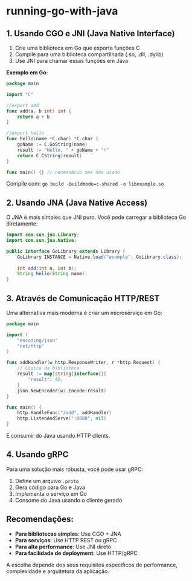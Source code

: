 # running-go-with-java

## 1. **Usando CGO e JNI (Java Native Interface)**

1. Crie uma biblioteca em Go que exporta funções C
1. Compile para uma biblioteca compartilhada (.so, .dll, .dylib)
1. Use JNI para chamar essas funções em Java

**Exemplo em Go:**

```go
package main

import "C"

//export add
func add(a, b int) int {
    return a + b
}

//export hello
func hello(name *C.char) *C.char {
    goName := C.GoString(name)
    result := "Hello, " + goName + "!"
    return C.CString(result)
}

func main() {} // necessário mas não usado
```

Compile com: `go build -buildmode=c-shared -o libexample.so`

## 2. **Usando JNA (Java Native Access)**

O JNA é mais simples que JNI puro. Você pode carregar a biblioteca Go diretamente:

```java
import com.sun.jna.Library;
import com.sun.jna.Native;

public interface GoLibrary extends Library {
    GoLibrary INSTANCE = Native.load("example", GoLibrary.class);
    
    int add(int a, int b);
    String hello(String name);
}
```

## 3. **Através de Comunicação HTTP/REST**

Uma alternativa mais moderna é criar um microserviço em Go:

```go
package main

import (
    "encoding/json"
    "net/http"
)

func addHandler(w http.ResponseWriter, r *http.Request) {
    // Lógica da biblioteca
    result := map[string]interface{}{
        "result": 42,
    }
    json.NewEncoder(w).Encode(result)
}

func main() {
    http.HandleFunc("/add", addHandler)
    http.ListenAndServe(":8080", nil)
}
```

E consumir do Java usando HTTP clients.

## 4. **Usando gRPC**

Para uma solução mais robusta, você pode usar gRPC:

1. Define um arquivo `.proto`
1. Gera código para Go e Java
1. Implementa o serviço em Go
1. Consome do Java usando o cliente gerado

## Recomendações:

- **Para bibliotecas simples**: Use CGO + JNA
- **Para serviços**: Use HTTP REST ou gRPC
- **Para alta performance**: Use JNI direto
- **Para facilidade de deployment**: Use HTTP/gRPC

A escolha depende dos seus requisitos específicos de performance, complexidade e arquitetura da aplicação.​​​​​​​​​​​​​​​​
